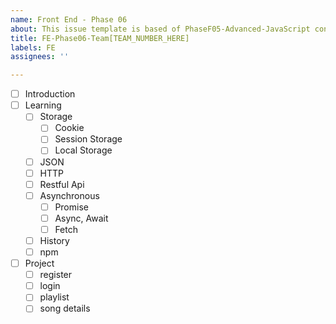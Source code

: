```yaml
---
name: Front End - Phase 06
about: This issue template is based of PhaseF05-Advanced-JavaScript contents.
title: FE-Phase06-Team[TEAM_NUMBER_HERE]
labels: FE
assignees: ''

---
```


- [ ] Introduction
- [ ] Learning
  - [ ] Storage
    - [ ] Cookie
    - [ ] Session Storage
    - [ ] Local Storage
  - [ ] JSON
  - [ ] HTTP
  - [ ] Restful Api
  - [ ] Asynchronous
    - [ ] Promise
    - [ ] Async, Await
    - [ ] Fetch
  - [ ] History
  - [ ] npm
- [ ] Project
  - [ ] register
  - [ ] login
  - [ ] playlist
  - [ ] song details
